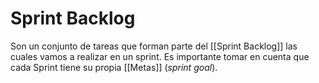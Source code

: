 # Sprint Backlog

Son un conjunto de tareas que forman parte del [[Sprint Backlog]] las cuales vamos a realizar en un sprint. Es importante tomar en cuenta que cada Sprint tiene su propia [[Metas]] (*sprint goal*). 



